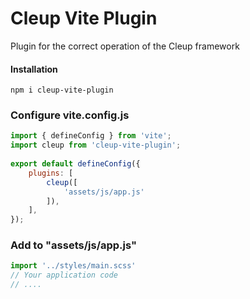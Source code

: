 # Cleup Vite Plugin

Plugin for the correct operation of the Cleup framework

#### Installation
```
npm i cleup-vite-plugin
```

### Configure vite.config.js 
```js
import { defineConfig } from 'vite';
import cleup from 'cleup-vite-plugin';
 
export default defineConfig({
    plugins: [
        cleup([
            'assets/js/app.js'
        ]),
    ],
});
```

### Add to "assets/js/app.js"
```js
import '../styles/main.scss'
// Your application code
// ....
```
